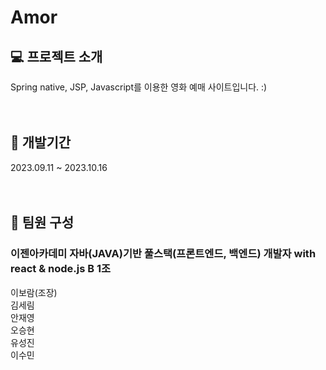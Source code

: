# Amor


## 💻 프로젝트 소개
Spring native, JSP, Javascript를 이용한 영화 예매 사이트입니다. :)<br><br><br>



## 📆 개발기간
2023.09.11 ~ 2023.10.16<br><br><br>



## 👬 팀원 구성
### 이젠아카데미 자바(JAVA)기반 풀스택(프론트엔드, 백엔드) 개발자 with react & node.js B 1조
이보람(조장)<br>
김세림<br>
안재영<br>
오승현<br>
유성진<br>
이수민<br>
